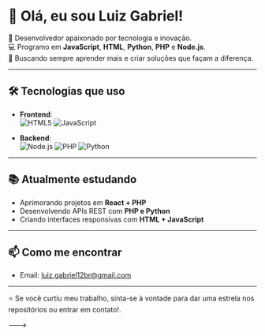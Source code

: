 # 👋 Olá, eu sou Luiz Gabriel!

🎯 Desenvolvedor apaixonado por tecnologia e inovação.  
💻 Programo em **JavaScript**, **HTML**, **Python**, **PHP** e **Node.js**.  
🚀 Buscando sempre aprender mais e criar soluções que façam a diferença.

---

## 🛠️ Tecnologias que uso

- **Frontend**:  
  ![HTML5](https://img.shields.io/badge/-HTML5-E34F26?style=flat&logo=html5&logoColor=fff)
  ![JavaScript](https://img.shields.io/badge/-JavaScript-F7DF1E?style=flat&logo=javascript&logoColor=000)

- **Backend**:  
  ![Node.js](https://img.shields.io/badge/-Node.js-339933?style=flat&logo=node.js&logoColor=fff)
  ![PHP](https://img.shields.io/badge/-PHP-777BB4?style=flat&logo=php&logoColor=fff)
  ![Python](https://img.shields.io/badge/-Python-3776AB?style=flat&logo=python&logoColor=fff)

---

## 📚 Atualmente estudando

- Aprimorando projetos em **React + PHP**
- Desenvolvendo APIs REST com **PHP e Python**
- Criando interfaces responsivas com **HTML + JavaScript**

---

## 📫 Como me encontrar

- Email: luiz.gabriel12br@gmail.com

---

⭐ Se você curtiu meu trabalho, sinta-se à vontade para dar uma estrela nos repositórios ou entrar em contato!.


--->
